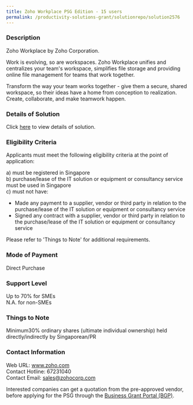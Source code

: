 ```yaml
---
title: Zoho Workplace PSG Edition - 15 users
permalink: /productivity-solutions-grant/solutionrepo/solution2576
---
```


### Description

Zoho Workplace by Zoho Corporation.

Work is evolving, so are workspaces. Zoho Workplace unifies and centralizes your team's workspace, simplifies file storage and providing online file management for teams that work together.

Transform the way your team works together - give them a secure, shared workspace, so their ideas have a home from conception to realization. Create, collaborate, and make teamwork happen.

### Details of Solution

Click <a href='https://www.gobusiness.gov.sg/images/psg/Zoho_Corporation_20200674_Desensitised_Annex_3_Part_2.pdf' target='_blank' rel='noopener'>here</a> to view details of solution.

### Eligibility Criteria

Applicants must meet the following eligibility criteria at the point of application:

a) must be registered in Singapore <br>
b) purchase/lease of the IT solution or equipment or consultancy service must be used in Singapore <br>
c) must not have:
- Made any payment to a supplier, vendor or third party in relation to the purchase/lease of the IT solution or equipment or consultancy service
- Signed any contract with a supplier, vendor or third party in relation to the purchase/lease of the IT solution or equipment or consultancy service

Please refer to 'Things to Note' for additional requirements.

### Mode of Payment
Direct Purchase

### Support Level
Up to 70% for SMEs <br>
N.A. for non-SMEs

### Things to Note
Minimum30% ordinary shares (ultimate individual ownership) held directly/indirectly by Singaporean/PR

### Contact Information
Web URL: www.zoho.com <br>Contact Hotline: 67231040 <br>Contact Email: sales@zohocorp.com <br>

Interested companies can get a quotation from the pre-approved vendor, before applying for the PSG through the <a target='_blank' rel='noopener' href='https://www.businessgrants.gov.sg/'>Business Grant Portal (BGP)</a>.
